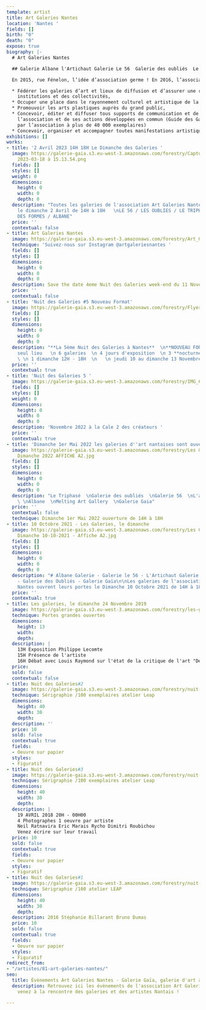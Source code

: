 ```yaml
---
template: artist
title: Art Galeries Nantes
location: 'Nantes '
fields: []
birth: "0"
death: "0"
expose: true
biography: |-
  # Art Galeries Nantes

  ## Galerie Albane l'Artichaut Galerie Le 56  Galerie des oubliés  Le Triphasé  Le Jardin des Formes Galerie Gaïa

  En 2015, rue Fénelon, l’idée d’association germe ! En 2016, l’association loi 1901 Art Galeries Nantes est créée. Elle fédère alors 14 galeries et lieux de diffusion nantais. A l’actif, de l’association, trois « Nuits des Galeries » - qui se révèleront des succès – lors desquelles chacun a pu se déplacer d’un lieu à l’autre, d’une découverte à l’autre, d’une surprise à l’autre : parce que l’idée avait vu le jour, les galeries ont ouvert la nuit ! En 2023, 7 galeries restent présentes au sein de l’association. Certaines galeries ont disparu du paysage nantais. En effet, une page de cette histoire privée et artistique s’est tournée, par choix personnel et/ou par impératifs économiques. Cependant, la relève est assurée et se profile ainsi une dynamique qui permettra aux artistes d’être toujours représentés et cela dans toutes leurs formes d’expression. Les objectifs d’Art Galeries Nantes sont :

  * Fédérer les galeries d’art et lieux de diffusion et d’assurer une représentativité auprès des
    institutions et des collectivités,
  * Occuper une place dans le rayonnement culturel et artistique de la métropole nantaise,
  * Promouvoir les arts plastiques auprès du grand public,
  * Concevoir, éditer et diffuser tous supports de communication et de promotion de
    l’association et de ses actions développées en commun (Guide des Galeries nantaises édité
    par l’association à plus de 40 000 exemplaires)
  * Concevoir, organiser et accompagner toutes manifestations artistiques collectives.
exhibitions: []
works:
- title: '2 Avril 2023 14H 18H Le Dimanche des Galeries '
  image: https://galerie-gaia.s3.eu-west-3.amazonaws.com/forestry/Capture d’écran
    2023-03-18 à 15.13.54.png
  fields: []
  styles: []
  weight: 0
  dimensions:
    height: 0
    width: 0
    depth: 0
  description: "Toutes les galeries de l'association Art Galeries Nantes seront ouvertes
    le dimanche 2 Avril de 14H à 18H   \nLE 56 / LES OUBLIES / LE TRIPHASE / LE JARDIN
    DES FORMES / ALBANE"
  price: ''
  contextual: false
- title: Art Galeries Nantes
  image: https://galerie-gaia.s3.eu-west-3.amazonaws.com/forestry/Art_Galeries_logo_jaune.png
  technique: 'Suivez-nous sur Instagram @artgaleriesnantes '
  fields: []
  styles: []
  dimensions:
    height: 0
    width: 0
    depth: 0
  description: Save the date 4eme Nuit des Galeries week-end du 11 Novembre 2022
  price: ''
  contextual: false
- title: 'Nuit des Galeries #5 Nouveau Format'
  image: https://galerie-gaia.s3.eu-west-3.amazonaws.com/forestry/Flyer_LANUITDESGALERIES_recto_web.jpg
  fields: []
  styles: []
  dimensions:
    height: 0
    width: 0
    depth: 0
  description: "**La 5ème Nuit des Galeries à Nantes**  \n**NOUVEAU FORMAT**  \n 1
    seul lieu   \n 6 galeries  \n 4 jours d'exposition  \n 3 **nocturnes** 12H - 23H
    \ \n 1 dimanche 12H - 18H  \n   \n jeudi 10 au dimanche 13 Novembre 2022"
  price: ''
  contextual: true
- title: 'Nuit des Galeries 5 '
  image: https://galerie-gaia.s3.eu-west-3.amazonaws.com/forestry/IMG_6295.jpg
  fields: []
  styles: []
  weight: 0
  dimensions:
    height: 0
    width: 0
    depth: 0
  description: 'Novembre 2022 à la Cale 2 des créateurs '
  price: ''
  contextual: true
- title: 'Dimanche 1er Mai 2022 les galeries d''art nantaises sont ouvertes '
  image: https://galerie-gaia.s3.eu-west-3.amazonaws.com/forestry/Les Galeries, Le
    Dimanche 2022 AFFICHE A2.jpg
  fields: []
  styles: []
  dimensions:
    height: 0
    width: 0
    depth: 0
  description: "Le Triphasé  \nGalerie des oubliés  \nGalerie 56  \nL'artichaut Café
    \ \nAlbane  \nMelting Art Gallery  \nGalerie Gaia"
  price: ''
  contextual: false
  technique: Dimanche 1er Mai 2022 ouverture de 14H à 18H
- title: 10 Octobre 2021 - Les Galeries, le dimanche
  image: https://galerie-gaia.s3.eu-west-3.amazonaws.com/forestry/Les Galeries, Le
    Dimanche 10-10-2021 - Affiche A2.jpg
  fields: []
  styles: []
  dimensions:
    height: 0
    width: 0
    depth: 0
  description: "# Albane Galerie - Galerie le 56 - L'Artichaut Galerie - Le Triphasé
    - Galerie des Oubliés - Galerie Gaïa\n\nLes galeries de l'association Art Galeries
    Nantes ouvrent leurs portes le Dimanche 10 Octobre 2021 de 14H à 18H "
  price: ''
  contextual: true
- title: Les galeries, le dimanche 24 Novembre 2019
  image: https://galerie-gaia.s3.eu-west-3.amazonaws.com/forestry/les-galeries-le-dimanche-24-novembre-2019.jpg
  technique: Portes grandes ouvertes
  dimensions:
    height: 13
    width: 
    depth: 
  description: |
    13H Exposition Philippe Lecomte
    15H Présence de l'artiste
    16H Débat avec Louis Raymond sur l'état de la critique de l'art "De l'art ou du cochon"
  price: 
  sold: false
  contextual: false
- title: Nuit des Galeries#2
  image: https://galerie-gaia.s3.eu-west-3.amazonaws.com/forestry/nuit-des-galeries2.jpg
  technique: Sérigraphie /100 exemplaires atelier Leap
  dimensions:
    height: 40
    width: 30
    depth: 
  description: ''
  price: 10
  sold: false
  contextual: true
  fields:
  - Oeuvre sur papier
  styles:
  - Figuratif
- title: Nuit des Galeries#3
  image: https://galerie-gaia.s3.eu-west-3.amazonaws.com/forestry/nuit-des-galeries3.jpg
  technique: Sérigraphie /100 exemplaires atelier Leap
  dimensions:
    height: 40
    width: 30
    depth: 
  description: |
    19 AVRIL 2018 20H - 00H00
    4 Photographes 1 oeuvre par artiste
    Neil Ratnavira Eric Marais Rycho Dimitri Roubichou
    Venez écrire sur leur travail
  price: 10
  sold: false
  contextual: true
  fields:
  - Oeuvre sur papier
  styles:
  - Figuratif
- title: Nuit des Galeries#1
  image: https://galerie-gaia.s3.eu-west-3.amazonaws.com/forestry/nuit-des-galeries1.jpg
  technique: Sérigraphie /100 atelier LEAP
  dimensions:
    height: 40
    width: 30
    depth: 
  description: 2016 Stéphanie Billarant Bruno Dumas
  price: 10
  sold: false
  contextual: true
  fields:
  - Oeuvre sur papier
  styles:
  - Figuratif
redirect_from:
- "/artistes/81-art-galeries-nantes/"
seo:
  title: Évènements Art Galeries Nantes - Galerie Gaïa, galerie d'art à Nantes
  description: Retrouvez ici les évènements de l'association Art Galeries Nantes et
    venez à la rencontre des galeries et des artistes Nantais !

---
```

